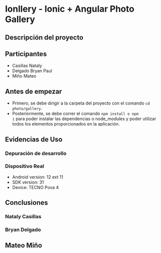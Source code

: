# Ionllery - Ionic + Angular Photo Gallery

## Descripción del proyecto

## Participantes
- Casillas Nataly
- Delgado Bryan Paul
- Miño Mateo

## Antes de empezar
- Primero, se debe dirigir a la carpeta del proyecto con el comando <code>cd photo/gallery</code>.
- Posteriormente, se debe correr el comando <code>npm install o npm i</code> para poder instalar las dependencias o node_modules y poder utilizar todos los elementos proporcionados en la aplicación. 

## Evidencias de Uso
### Depuración de desarrollo

### Dispositivo Real
- Android version: 12 ext 11
- SDK version: 31
- Device: TECNO Pova 4 

## Conclusiones
### Nataly Casillas

### Bryan Delgado

## Mateo Miño
